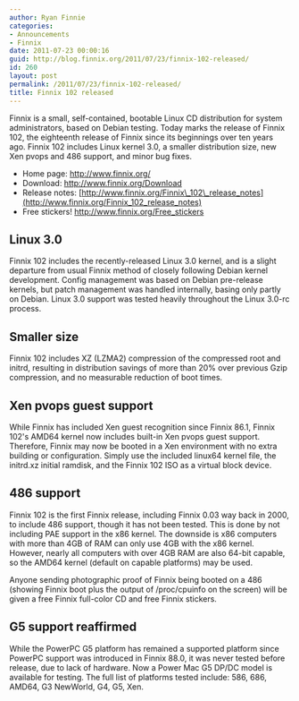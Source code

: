 ```yaml
---
author: Ryan Finnie
categories:
- Announcements
- Finnix
date: 2011-07-23 00:00:16
guid: http://blog.finnix.org/2011/07/23/finnix-102-released/
id: 260
layout: post
permalink: /2011/07/23/finnix-102-released/
title: Finnix 102 released
---
```

Finnix is a small, self-contained, bootable Linux CD distribution for system administrators, based on Debian testing. Today marks the release of Finnix 102, the eighteenth release of Finnix since its beginnings over ten years ago. Finnix 102 includes Linux kernel 3.0, a smaller distribution size, new Xen pvops and 486 support, and minor bug fixes.

  * Home page: <http://www.finnix.org/>
  * Download: <http://www.finnix.org/Download>
  * Release notes: [http://www.finnix.org/Finnix\_102\_release_notes](http://www.finnix.org/Finnix_102_release_notes)
  * Free stickers! <http://www.finnix.org/Free_stickers>

## Linux 3.0

Finnix 102 includes the recently-released Linux 3.0 kernel, and is a slight departure from usual Finnix method of closely following Debian kernel development. Config management was based on Debian pre-release kernels, but patch management was handled internally, basing only partly on Debian. Linux 3.0 support was tested heavily throughout the Linux 3.0-rc process.

## Smaller size

Finnix 102 includes XZ (LZMA2) compression of the compressed root and initrd, resulting in distribution savings of more than 20% over previous Gzip compression, and no measurable reduction of boot times.

## Xen pvops guest support

While Finnix has included Xen guest recognition since Finnix 86.1, Finnix 102's AMD64 kernel now includes built-in Xen pvops guest support. Therefore, Finnix may now be booted in a Xen environment with no extra building or configuration. Simply use the included linux64 kernel file, the initrd.xz initial ramdisk, and the Finnix 102 ISO as a virtual block device.

## 486 support

Finnix 102 is the first Finnix release, including Finnix 0.03 way back in 2000, to include 486 support, though it has not been tested. This is done by not including PAE support in the x86 kernel. The downside is x86 computers with more than 4GB of RAM can only use 4GB with the x86 kernel. However, nearly all computers with over 4GB RAM are also 64-bit capable, so the AMD64 kernel (default on capable platforms) may be used.

Anyone sending photographic proof of Finnix being booted on a 486 (showing Finnix boot plus the output of /proc/cpuinfo on the screen) will be given a free Finnix full-color CD and free Finnix stickers.

## G5 support reaffirmed

While the PowerPC G5 platform has remained a supported platform since PowerPC support was introduced in Finnix 88.0, it was never tested before release, due to lack of hardware. Now a Power Mac G5 DP/DC model is available for testing. The full list of platforms tested include: 586, 686, AMD64, G3 NewWorld, G4, G5, Xen.
